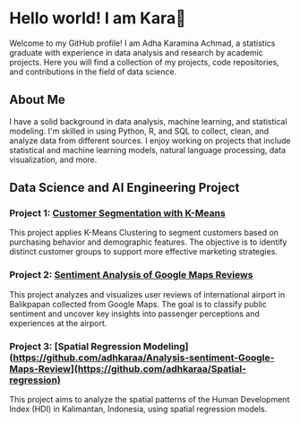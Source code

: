 # Hello world! I am Kara👋 
Welcome to my GitHub profile! I am Adha Karamina Achmad, a statistics graduate with experience in data analysis and research by academic projects. Here you will find a collection of my projects, code repositories, and contributions in the field of data science.

## About Me
I have a solid background in data analysis, machine learning, and statistical modeling. I'm skilled in using Python, R, and SQL to collect, clean, and analyze data from different sources. I enjoy working on projects that include statistical and machine learning models, natural language processing, data visualization, and more.

## Data Science and AI Engineering Project

### Project 1: [Customer Segmentation with K-Means](https://github.com/adhkaraa/Customer-segmentation-with-KMeans)  
This project applies K-Means Clustering to segment customers based on purchasing behavior and demographic features. The objective is to identify distinct customer groups to support more effective marketing strategies.

### Project 2: [Sentiment Analysis of Google Maps Reviews](https://github.com/adhkaraa/Analysis-sentiment-Google-Maps-Review)  
This project analyzes and visualizes user reviews of international airport in Balikpapan collected from Google Maps. The goal is to classify public sentiment and uncover key insights into passenger perceptions and experiences at the airport.

### Project 3: [Spatial Regression Modeling](https://github.com/adhkaraa/Analysis-sentiment-Google-Maps-Review](https://github.com/adhkaraa/Spatial-regression)  
This project aims to analyze the spatial patterns of the Human Development Index (HDI) in Kalimantan, Indonesia, using spatial regression models.

